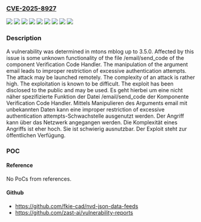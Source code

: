 ### [CVE-2025-8927](https://cve.mitre.org/cgi-bin/cvename.cgi?name=CVE-2025-8927)
![](https://img.shields.io/static/v1?label=Product&message=mblog&color=blue)
![](https://img.shields.io/static/v1?label=Version&message=3.0%20&color=brightgreen)
![](https://img.shields.io/static/v1?label=Version&message=3.1%20&color=brightgreen)
![](https://img.shields.io/static/v1?label=Version&message=3.2%20&color=brightgreen)
![](https://img.shields.io/static/v1?label=Version&message=3.3%20&color=brightgreen)
![](https://img.shields.io/static/v1?label=Version&message=3.4%20&color=brightgreen)
![](https://img.shields.io/static/v1?label=Version&message=3.5.0%20&color=brightgreen)
![](https://img.shields.io/static/v1?label=Vulnerability&message=Improper%20Control%20of%20Interaction%20Frequency&color=brightgreen)
![](https://img.shields.io/static/v1?label=Vulnerability&message=Improper%20Restriction%20of%20Excessive%20Authentication%20Attempts&color=brightgreen)

### Description

A vulnerability was determined in mtons mblog up to 3.5.0. Affected by this issue is some unknown functionality of the file /email/send_code of the component Verification Code Handler. The manipulation of the argument email leads to improper restriction of excessive authentication attempts. The attack may be launched remotely. The complexity of an attack is rather high. The exploitation is known to be difficult. The exploit has been disclosed to the public and may be used.
Es geht hierbei um eine nicht näher spezifizierte Funktion der Datei /email/send_code der Komponente Verification Code Handler. Mittels Manipulieren des Arguments email mit unbekannten Daten kann eine improper restriction of excessive authentication attempts-Schwachstelle ausgenutzt werden. Der Angriff kann über das Netzwerk angegangen werden. Die Komplexität eines Angriffs ist eher hoch. Sie ist schwierig ausnutzbar. Der Exploit steht zur öffentlichen Verfügung.

### POC

#### Reference
No PoCs from references.

#### Github
- https://github.com/fkie-cad/nvd-json-data-feeds
- https://github.com/zast-ai/vulnerability-reports

